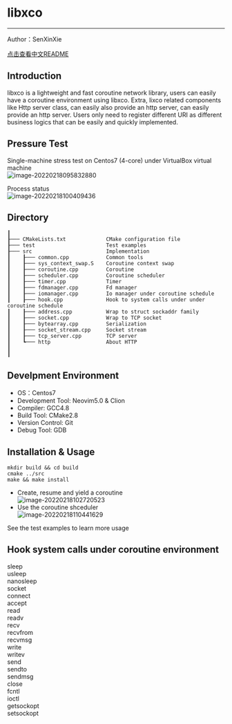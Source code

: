 # libxco

---

Author：SenXinXie

[点击查看中文README](./README.md)

## Introduction

libxco is a lightweight and fast coroutine network library, users can easily have a coroutine environment using libxco.
Extra, lixco related components like Http server class, can easily also provide an http server, can easily provide an http server.
Users only need to register different URI as different business logics that can be easily and quickly implemented.

## Pressure Test

Single-machine stress test on Centos7 (4-core) under VirtualBox virtual machine  
![image-20220218095832880](https://gitee.com/hsby/img/raw/master/202202181115621.png)

Process status  
![image-20220218100409436](https://gitee.com/hsby/img/raw/master/202202181115548.png)

## Directory

```
┃
┠─── CMakeLists.txt             CMake configuration file
┠─── test                       Test examples
┠─── src                        Implementation
┃    ┠─── common.cpp            Common tools
┃    ┠─── sys_context_swap.S    Coroutine context swap
┃    ┠─── coroutine.cpp         Coroutine
┃    ┠─── scheduler.cpp         Coroutine scheduler
┃    ┠─── timer.cpp             Timer
┃    ┠─── fdmanager.cpp         Fd manager
┃    ┠─── iomanager.cpp         Io manager under coroutine schedule
┃    ┠─── hook.cpp              Hook to system calls under under coroutine schedule
┃    ┠─── address.cpp           Wrap to struct sockaddr family
┃    ┠─── socket.cpp            Wrap to TCP socket
┃    ┠─── bytearray.cpp         Serialization
┃    ┠─── socket_stream.cpp     Socket stream
┃    ┠─── tcp_server.cpp        TCP server
┃    ┗─── http                  About HTTP
┃
┃
```

## Develpment Environment
- OS：Centos7
- Development Tool: Neovim5.0 & Clion
- Compiler: GCC4.8
- Build Tool: CMake2.8
- Version Control: Git
- Debug Tool: GDB

## Installation & Usage
```
mkdir build && cd build
cmake ../src
make && make install
```
- Create, resume and yield a coroutine  
![image-20220218102720523](https://gitee.com/hsby/img/raw/master/202202181115734.png)
- Use the coroutine shceduler  
![image-20220218110441629](https://gitee.com/hsby/img/raw/master/202202181104671.png)

See the test examples to learn more usage

## Hook system calls under coroutine environment

sleep  
usleep  
nanosleep  
socket  
connect  
accept  
read  
readv  
recv  
recvfrom  
recvmsg  
write  
writev  
send  
sendto  
sendmsg  
close  
fcntl  
ioctl  
getsockopt  
setsockopt  